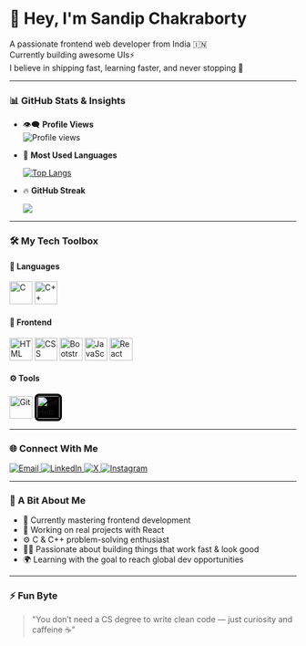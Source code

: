 # 👋 Hey, I'm Sandip Chakraborty

A passionate frontend web developer from India 🇮🇳  
Currently building awesome UIs⚡  
I believe in shipping fast, learning faster, and never stopping 🚀

---

### 📊 GitHub Stats & Insights

- 👁️‍🗨️ **Profile Views**  
  ![Profile views](https://komarev.com/ghpvc/?username=sandipchakraborty1&label=Visitors&color=0e75b6&style=flat)

- 🧠 **Most Used Languages**
   
  [![Top Langs](https://github-readme-stats.vercel.app/api/top-langs/?username=sandipchakraborty1&layout=compact&theme=tokyonight)](https://github.com/sandipchakraborty1) <br/>
  <!-- Spacer -->
<a name="spacer"></a>


- 🔥 **GitHub Streak**  

    ![](https://nirzak-streak-stats.vercel.app/?user=sandipchakraborty1&theme=shadow_green&hide_border=false)<br/>

---

### 🛠️ My Tech Toolbox

#### 🧮 Languages
<p>
  <img src="https://cdn.jsdelivr.net/gh/devicons/devicon/icons/c/c-original.svg" alt="C" width="40" height="40"/>
  <img src="https://cdn.jsdelivr.net/gh/devicons/devicon/icons/cplusplus/cplusplus-original.svg" alt="C++" width="40" height="40"/>
</p>

#### 🎨 Frontend
<p>
  <img src="https://cdn.jsdelivr.net/gh/devicons/devicon/icons/html5/html5-original.svg" alt="HTML" width="40" height="40"/>
  <img src="https://cdn.jsdelivr.net/gh/devicons/devicon/icons/css3/css3-original.svg" alt="CSS" width="40" height="40"/>
  <img src="https://cdn.jsdelivr.net/gh/devicons/devicon/icons/bootstrap/bootstrap-original.svg" alt="Bootstrap" width="40" height="40"/>
  <img src="https://cdn.jsdelivr.net/gh/devicons/devicon/icons/javascript/javascript-original.svg" alt="JavaScript" width="40" height="40"/>
  <img src="https://cdn.jsdelivr.net/gh/devicons/devicon/icons/react/react-original.svg" alt="React" width="40" height="40"/>
</p>

#### ⚙️ Tools
<p>
  <img src="https://cdn.jsdelivr.net/gh/devicons/devicon/icons/git/git-original.svg" alt="Git" width="40" height="40"/>
  <img src="https://github.githubassets.com/images/modules/logos_page/GitHub-Mark.png" alt="GitHub" width="40" height="40" style="background:#000000; border-radius:8px; padding:4px"/>
</p>

---

### 🌐 Connect With Me

<p>
  <a href="mailto:sanchakraborty.sc@gmail.com" target="_blank">
    <img src="https://img.shields.io/badge/Email-D14836?style=for-the-badge&logo=gmail&logoColor=white" alt="Email"/>
  </a>
  <a href="https://www.linkedin.com/in/sandip-chakraborty-b84079337/" target="_blank">
    <img src="https://img.shields.io/badge/LinkedIn-0A66C2?style=for-the-badge&logo=linkedin&logoColor=white" alt="LinkedIn"/>
  </a>
    <a href="https://x.com/sandip186_" target="_blank">
    <img src="https://img.shields.io/badge/X-000000?style=for-the-badge&logo=x&logoColor=white" alt="X"/>
  </a>
  <a href="https://www.instagram.com/_sandip.chakraborty/" target="_blank">
    <img src="https://img.shields.io/badge/Instagram-E4405F?style=for-the-badge&logo=instagram&logoColor=white" alt="Instagram"/>
  </a>

</p>

---

### 💬 A Bit About Me

- 🧠 Currently mastering frontend development
- 🔧 Working on real projects with React
- ⚙️ C & C++ problem-solving enthusiast
- 👨‍💻 Passionate about building things that work fast & look good
- 🌍 Learning with the goal to reach global dev opportunities

---

### ⚡ Fun Byte

> "You don’t need a CS degree to write clean code — just curiosity and caffeine ☕"

